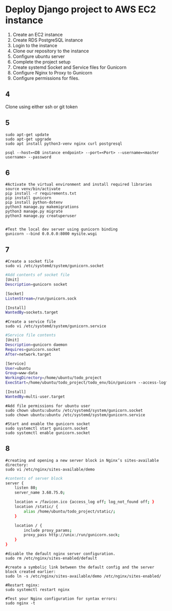 # Deploy Django project to AWS EC2 instance

1. Create an EC2 instance
2. Create RDS PostgreSQL instance
3. Login to the instance
4. Clone our repository to the instance
5. Configure ubuntu server
6. Complete the project setup
7. Create systemd Socket and Service files for Gunicorn
8. Configure Nginx to Proxy to Gunicorn
9. Configure permissions for files.

## 4

Clone using either ssh or git token

## 5

```shell
sudo apt-get update
sudo apt-get upgrade
sudo apt install python3-venv nginx curl postgresql

psql --host=<DB instance endpoint> --port=<Port> --username=<master username> --password
```

## 6

```shell
#Activate the virtual environment and install required libraries
source venv/bin/activate
pip install -r requirements.txt
pip install gunicorn
pip install python-dotenv
python3 manage.py makemigrations
python3 manage.py migrate
python3 manage.py creatuperuser


#Test the local dev server using gunicorn binding
gunicorn --bind 0.0.0.0:8000 mysite.wsgi
```

## 7

```shell
#Create a socket file
sudo vi /etc/systemd/system/gunicorn.socket
```

```bash
#Add contents of socket file
[Unit]
Description=gunicorn socket

[Socket]
ListenStream=/run/gunicorn.sock

[Install]
WantedBy=sockets.target
```

```shell
#Create a service file
sudo vi /etc/systemd/system/gunicorn.service
```

```bash
#Service file contents
[Unit]
Description=gunicorn daemon
Requires=gunicorn.socket
After=network.target

[Service]
User=ubuntu
Group=www-data
WorkingDirectory=/home/ubuntu/todo_project
ExecStart=/home/ubuntu/todo_project/todo_env/bin/gunicorn --access-logfile - --workers 3 --bind unix:/run/gunicorn.sock mysite.wsgi:application

[Install]
WantedBy=multi-user.target
```

```shell
#Add file permissions for ubuntu user
sudo chown ubuntu:ubuntu /etc/systemd/system/gunicorn.socket
sudo chown ubuntu:ubuntu /etc/systemd/system/gunicorn.service

#Start and enable the gunicorn socket
sudo systemctl start gunicorn.socket
sudo systemctl enable gunicorn.socket
```

## 8

```shell
#creating and opening a new server block in Nginx’s sites-available directory:
sudo vi /etc/nginx/sites-available/demo
```

```bash
#contents of server block
server {
    listen 80;
    server_name 3.68.75.0;

    location = /favicon.ico {access_log off; log_not_found off; }
    location /static/ {
        alias /home/ubuntu/todo_project/static/;
    }

    location / {
        include proxy_params;
        proxy_pass http://unix:/run/gunicorn.sock;
    }
}
```

```shell
#disable the default nginx server configuration.
sudo rm /etc/nginx/sites-enabled/default

#create a symbolic link between the default config and the server block created earlier:
sudo ln -s /etc/nginx/sites-available/demo /etc/nginx/sites-enabled/

#Restart nginx:
sudo systemctl restart nginx

#Test your Nginx configuration for syntax errors:
sudo nginx -t
```